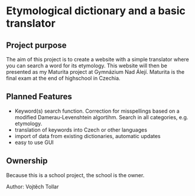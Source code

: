 ﻿Etymological dictionary and a basic translator
==============================================
Project purpose
---------------
The aim of this project is to create a website with a simple translator where
you can search a word for its etymology. This website will then be presented as
my Maturita project at Gymnázium Nad Álejí. Maturita is the final exam at the
end of highschool in Czechia.

Planned Features
----------------
- Keyword(s) search function. Correction for misspellings based on a modified
Damerau-Levenshtein algortihm. Search in all categories, e.g. etymology.
- translation of keywords into Czech or other languages
- import of data from existing dictionaries, automatic updates
- easy to use GUI

Ownership
---------
Because this is a school project, the school is the owner.


Author: Vojtěch Tollar




